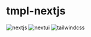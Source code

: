 # tmpl-nextjs

![nextjs](https://img.shields.io/badge/Next.js_14-black?logo=nextdotjs)
![nextui](https://img.shields.io/badge/NextUI-black?logo=nextui)
![tailwindcss](https://img.shields.io/badge/Tailwind_CSS-06B6D4?logo=tailwindcss&labelColor=263238)
